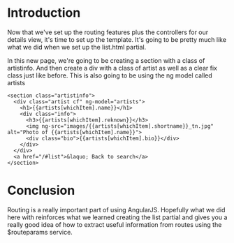 # Introduction

Now that we've set up the routing features plus the controllers for our details view, it's time to set up the template. It's going to be pretty much like what we did when we set up the list.html partial.

In this new page, we're going to be creating a section with a class of artistinfo. And then create a div with a class of artist as well as a clear fix class just like before. This is also going to be using the ng model called artists

```
<section class="artistinfo">
  <div class="artist cf" ng-model="artists">
    <h1>{{artists[whichItem].name}}</h1>
    <div class="info">
      <h3>{{artists[whichItem].reknown}}</h3>
      <img ng-src="images/{{artists[whichItem].shortname}}_tn.jpg" alt="Photo of {{artists[whichItem].name}}">
      <div class="bio">{{artists[whichItem].bio}}</div>
    </div>
  </div>
  <a href="/#list">&laquo; Back to search</a>
</section>
```

# Conclusion
Routing is a really important part of using AngularJS. Hopefully what we did here with reinforces what we learned creating the list partial and gives you a really good idea of how to extract useful information from routes using the $routeparams service.